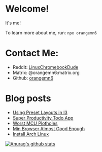 # Welcome!

It's me!

To learn more about me, run:
`npx orangemn6`


# Contact Me:

- Reddit: [LinuxChromebookDude](https://reddit.com/u/LinuxChromebookDude)
- Matrix: @orangemn6:matrix.org
- Github: [orangemn6](https://github.com/orangemn6)

# Blog posts
<!-- BLOG-POST-LIST:START -->
- [Using Preset Layouts in I3](https://www.jacobgoldstein.tk/posts/using-preset-layouts-in-i3/)
- [Super Productivity Todo App](https://www.jacobgoldstein.tk/posts/super-productivity-todo-app/)
- [Worst MCU Plotholes](https://www.jacobgoldstein.tk/posts/worst-mcu-plotholes/)
- [Min Browser Almost Good Enough](https://www.jacobgoldstein.tk/posts/min-browser-almost-good-enough/)
- [Install Arch Linux](https://www.jacobgoldstein.tk/posts/install-arch-linux/)
<!-- BLOG-POST-LIST:END -->

[![Anurag's github stats](https://github-readme-stats.vercel.app/api?username=orangemn6)](https://github.com/anuraghazra/github-readme-stats)

